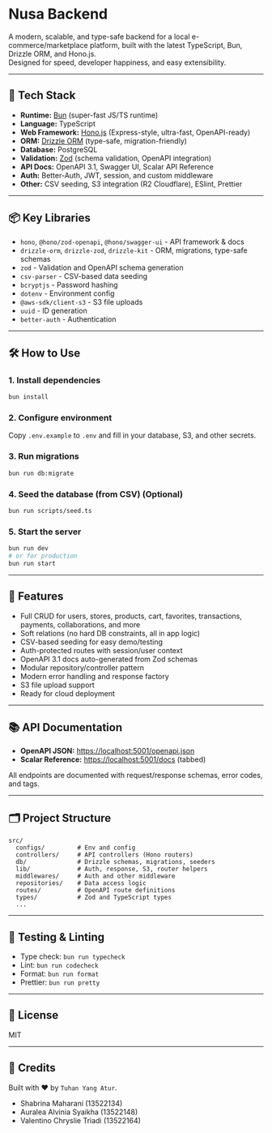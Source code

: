 # Nusa Backend

A modern, scalable, and type-safe backend for a local e-commerce/marketplace platform, built with the latest TypeScript, Bun, Drizzle ORM, and Hono.js.  
Designed for speed, developer happiness, and easy extensibility.

---

## 🚀 Tech Stack

- **Runtime:** [Bun](https://bun.sh/) (super-fast JS/TS runtime)
- **Language:** TypeScript
- **Web Framework:** [Hono.js](https://hono.dev/) (Express-style, ultra-fast, OpenAPI-ready)
- **ORM:** [Drizzle ORM](https://orm.drizzle.team/) (type-safe, migration-friendly)
- **Database:** PostgreSQL
- **Validation:** [Zod](https://zod.dev/) (schema validation, OpenAPI integration)
- **API Docs:** OpenAPI 3.1, Swagger UI, Scalar API Reference
- **Auth:** Better-Auth, JWT, session, and custom middleware
- **Other:** CSV seeding, S3 integration (R2 Cloudflare), ESlint, Prettier

---

## 📦 Key Libraries

- `hono`, `@hono/zod-openapi`, `@hono/swagger-ui` - API framework & docs
- `drizzle-orm`, `drizzle-zod`, `drizzle-kit` - ORM, migrations, type-safe schemas
- `zod` - Validation and OpenAPI schema generation
- `csv-parser` - CSV-based data seeding
- `bcryptjs` - Password hashing
- `dotenv` - Environment config
- `@aws-sdk/client-s3` - S3 file uploads
- `uuid` - ID generation
- `better-auth` - Authentication

---

## 🛠️ How to Use

### 1. Install dependencies

```bash
bun install
```

### 2. Configure environment

Copy `.env.example` to `.env` and fill in your database, S3, and other secrets.

### 3. Run migrations

```bash
bun run db:migrate
```

### 4. Seed the database (from CSV) (Optional)

```bash
bun run scripts/seed.ts
```

### 5. Start the server

```bash
bun run dev
# or for production
bun run start
```

---

## 🌟 Features

- Full CRUD for users, stores, products, cart, favorites, transactions, payments, collaborations, and more
- Soft relations (no hard DB constraints, all in app logic)
- CSV-based seeding for easy demo/testing
- Auth-protected routes with session/user context
- OpenAPI 3.1 docs auto-generated from Zod schemas
- Modular repository/controller pattern
- Modern error handling and response factory
- S3 file upload support
- Ready for cloud deployment

---

## 📚 API Documentation

- **OpenAPI JSON:** [https://localhost:5001/openapi.json](https://localhost:5001/openapi.json)
- **Scalar Reference:** [https://localhost:5001/docs](https://localhost:5001/docs) (tabbed)

All endpoints are documented with request/response schemas, error codes, and tags.

---

## 🗂️ Project Structure

```
src/
  configs/         # Env and config
  controllers/     # API controllers (Hono routers)
  db/              # Drizzle schemas, migrations, seeders
  lib/             # Auth, response, S3, router helpers
  middlewares/     # Auth and other middleware
  repositories/    # Data access logic
  routes/          # OpenAPI route definitions
  types/           # Zod and TypeScript types
  ...
```

---

## 🧪 Testing & Linting

- Type check: `bun run typecheck`
- Lint: `bun run codecheck`
- Format: `bun run format`
- Prettier: `bun run pretty`

---

## 📜 License

MIT

---

## 📣 Credits

Built with ❤️ by `Tuhan Yang Atur`.

- Shabrina Maharani (13522134)
- Auralea Alvinia Syaikha (13522148)
- Valentino Chryslie Triadi (13522164)
